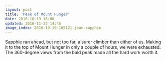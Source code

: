 ```yaml
---
layout: post
title: 'Peak of Mount Hunger'
date: 2016-10-19 16:00
updated: 2016-11-23 14:46
image_index: 2016-10-19-165121-jean-sapphie
---
```


Sapphie ran ahead, but not too far, a surer climber than either of us. Making it to the top of Mount Hunger in only a couple of hours, we were exhausted. The 360-degree views from the bald peak made all the hard work worth it.
